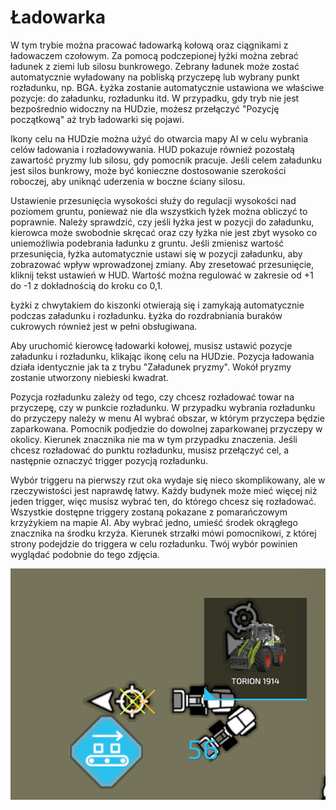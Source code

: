# Ładowarka


W tym trybie można pracować ładowarką kołową oraz ciągnikami z ładowaczem czołowym.
Za pomocą podczepionej łyżki można zebrać ładunek z ziemi lub silosu bunkrowego.
Zebrany ładunek może zostać automatycznie wyładowany na pobliską przyczepę lub wybrany punkt rozładunku, np. BGA.
Łyżka zostanie automatycznie ustawiona we właściwe pozycje: do załadunku, rozładunku itd.
W przypadku, gdy tryb nie jest bezpośrednio widoczny na HUDzie, możesz przełączyć "Pozycję początkową" aż tryb ładowarki się pojawi.

Ikony celu na HUDzie można użyć do otwarcia mapy AI w celu wybrania celów ładowania i rozładowywania.
HUD pokazuje również pozostałą zawartość pryzmy lub silosu, gdy pomocnik pracuje.
Jeśli celem załadunku jest silos bunkrowy, może być konieczne dostosowanie szerokości roboczej, aby uniknąć uderzenia w boczne ściany silosu.

Ustawienie przesunięcia wysokości służy do regulacji wysokości nad poziomem gruntu, ponieważ nie dla wszystkich łyżek można obliczyć to poprawnie.
Należy sprawdzić, czy jeśli łyżka jest w pozycji do załadunku, kierowca może swobodnie skręcać oraz czy łyżka nie jest zbyt wysoko co uniemożliwia podebrania ładunku z gruntu.
Jeśli zmienisz wartość przesunięcia, łyżka automatycznie ustawi się w pozycji załadunku, aby zobrazować wpływ wprowadzonej zmiany.
Aby zresetować przesunięcie, kliknij tekst ustawień w HUD. Wartość można regulować w zakresie od +1 do -1 z dokładnością do kroku co 0,1.

Łyżki z chwytakiem do kiszonki otwierają się i zamykają automatycznie podczas załadunku i rozładunku.
Łyżka do rozdrabniania buraków cukrowych również jest w pełni obsługiwana.


Aby uruchomić kierowcę ładowarki kołowej, musisz ustawić pozycje załadunku i rozładunku, klikając ikonę celu na HUDzie.
Pozycja ładowania działa identycznie jak ta z trybu "Załadunek pryzmy". Wokół pryzmy zostanie utworzony niebieski kwadrat.

Pozycja rozładunku zależy od tego, czy chcesz rozładować towar na przyczepę, czy w punkcie rozładunku.
W przypadku wybrania rozładunku do przyczepy należy w menu AI wybrać obszar, w którym przyczepa będzie zaparkowana.
Pomocnik podjedzie do dowolnej zaparkowanej przyczepy w okolicy. Kierunek znacznika nie ma w tym przypadku znaczenia.
Jeśli chcesz rozładować do punktu rozładunku, musisz przełączyć cel, a następnie oznaczyć trigger pozycją rozładunku.


Wybór triggeru na pierwszy rzut oka wydaje się nieco skomplikowany, ale w rzeczywistości jest naprawdę łatwy.
Każdy budynek może mieć więcej niż jeden trigger, więc musisz wybrać ten, do którego chcesz się rozładować.
Wszystkie dostępne triggery zostaną pokazane z pomarańczowym krzyżykiem na mapie AI.
Aby wybrać jedno, umieść środek okrągłego znacznika na środku krzyża.
Kierunek strzałki mówi pomocnikowi, z której strony podejdzie do triggera w celu rozładunku.
Twój wybór powinien wyglądać podobnie do tego zdjęcia.


![Image](https://raw.githubusercontent.com/Jan2903/CourseplayHelp/refs/heads/main/translation_data/shovelloadertrigger_0_0_830_610.png)

